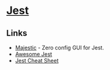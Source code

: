 # [Jest](https://jestjs.io)

## Links

- [Majestic](https://github.com/Raathigesh/majestic) - Zero config GUI for Jest.
- [Awesome Jest](https://github.com/jest-community/awesome-jest#readme)
- [Jest Cheat Sheet](https://github.com/sapegin/jest-cheat-sheet#readme)
